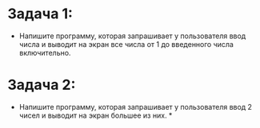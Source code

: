 # Задача 1:
* Напишите программу, которая запрашивает у пользователя ввод числа и выводит на экран все числа от 1 до введенного числа включительно.
# Задача 2:
* Напишите программу, которая запрашивает у пользователя ввод 2 чисел и выводит на экран большее из них. *



